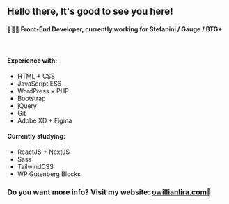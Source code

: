 <h2>Hello there, It's good to see you here!</h2>
<h4>👨🏻‍💻 Front-End Developer, currently working for Stefanini / Gauge / BTG+</h4>
<br>
<h4>Experience with:</h4>
<ul>
  <li>HTML + CSS</li>
  <li>JavaScript ES6</li>
  <li>WordPress + PHP</li>
  <li>Bootstrap</li>
  <li>jQuery</li>
  <li>Git</li>
  <li>Adobe XD + Figma</li>
</ul>
<h4>Currently studying:</h4>
<ul>
  <li>ReactJS + NextJS</li>
  <li>Sass</li>
  <li>TailwindCSS</li>
  <li>WP Gutenberg Blocks</li>
</ul>
<h3>Do you want more info? Visit my website: <a href="https://owillianlira.com/">owillianlira.com</a>🔗</h3>

